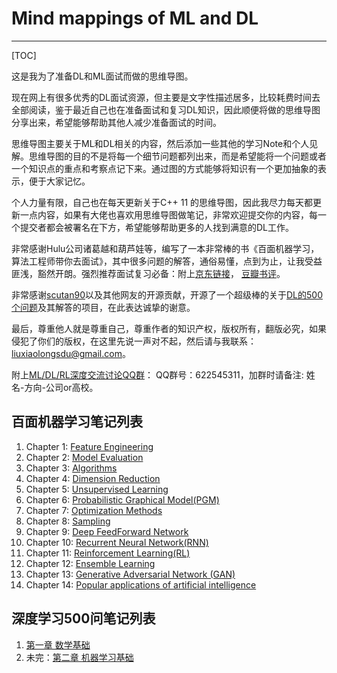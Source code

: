 # Mind mappings of ML and DL

---

[TOC]

这是我为了准备DL和ML面试而做的思维导图。

现在网上有很多优秀的DL面试资源，但主要是文字性描述居多，比较耗费时间去全部阅读，鉴于最近自己也在准备面试和复习DL知识，因此顺便将做的思维导图分享出来，希望能够帮助其他人减少准备面试的时间。

思维导图主要关于ML和DL相关的内容，然后添加一些其他的学习Note和个人见解。思维导图的目的不是将每一个细节问题都列出来，而是希望能将一个问题或者一个知识点的重点和考察点记下来。通过图的方式能够将知识有一个更加抽象的表示，便于大家记忆。

个人力量有限，自己也在每天更新关于C++ 11 的思维导图，因此我尽力每天都更新一点内容，如果有大佬也喜欢用思维导图做笔记，非常欢迎提交你的内容，每一个提交者都会被署名在下方，希望能够帮助更多的人找到满意的DL工作。

非常感谢Hulu公司诸葛越和葫芦娃等，编写了一本非常棒的书《百面机器学习，算法工程师带你去面试》，其中很多问题的解答，通俗易懂，点到为止，让我受益匪浅，豁然开朗。强烈推荐面试复习必备：附上[京东链接](https://item.jd.com/12401859.html)， [豆瓣书评](https://book.douban.com/subject/30285146/)。

非常感谢[scutan90](https://github.com/scutan90)以及其他网友的开源贡献，开源了一个超级棒的关于[DL的500个问题](https://github.com/scutan90/DeepLearning-500-questions)及其解答的项目，在此表达诚挚的谢意。

最后，尊重他人就是尊重自己，尊重作者的知识产权，版权所有，翻版必究，如果侵犯了你们的版权，在这里先说一声对不起，然后请与我联系：liuxiaolongsdu@gmail.com。

附上[ML/DL/RL深度交流讨论QQ群](https://jq.qq.com/?_wv=1027&k=5XczFKF)： QQ群号：622545311，加群时请备注: 姓名-方向-公司or高校。

## 百面机器学习笔记列表

1. Chapter 1: [Feature Engineering](https://github.com/KuKuXia/Mind-mappings-of-DL-and-ML/blob/master/%E7%99%BE%E9%9D%A2%E6%9C%BA%E5%99%A8%E5%AD%A6%E4%B9%A0%E6%80%9D%E7%BB%B4%E5%AF%BC%E5%9B%BE/Chapter%201%20%20Feature%20Engineering.pdf)
2. Chapter 2: [Model Evaluation](https://github.com/KuKuXia/Mind-mappings-of-DL-and-ML/blob/master/%E7%99%BE%E9%9D%A2%E6%9C%BA%E5%99%A8%E5%AD%A6%E4%B9%A0%E6%80%9D%E7%BB%B4%E5%AF%BC%E5%9B%BE/Chapter%202%20%20Model%20Evaluation.pdf)
3. Chapter 3: [Algorithms](https://github.com/KuKuXia/Mind-mappings-of-DL-and-ML/blob/master/%E7%99%BE%E9%9D%A2%E6%9C%BA%E5%99%A8%E5%AD%A6%E4%B9%A0%E6%80%9D%E7%BB%B4%E5%AF%BC%E5%9B%BE/Chapter%203%20%20Algorithms.pdf)
4. Chapter 4: [Dimension Reduction](https://github.com/KuKuXia/Mind-mappings-of-DL-and-ML/blob/master/%E7%99%BE%E9%9D%A2%E6%9C%BA%E5%99%A8%E5%AD%A6%E4%B9%A0%E6%80%9D%E7%BB%B4%E5%AF%BC%E5%9B%BE/Chapter%204%20%20Dimension%20Reduction.pdf)
5. Chapter 5: [Unsupervised Learning](https://github.com/KuKuXia/Mind-mappings-of-DL-and-ML/blob/master/%E7%99%BE%E9%9D%A2%E6%9C%BA%E5%99%A8%E5%AD%A6%E4%B9%A0%E6%80%9D%E7%BB%B4%E5%AF%BC%E5%9B%BE/Chapter%205%20%20Unsupervised%20Learning.pdf)
6. Chapter 6: [Probabilistic Graphical Model(PGM)](https://github.com/KuKuXia/Mind-mappings-of-DL-and-ML/blob/master/%E7%99%BE%E9%9D%A2%E6%9C%BA%E5%99%A8%E5%AD%A6%E4%B9%A0%E6%80%9D%E7%BB%B4%E5%AF%BC%E5%9B%BE/Chapter%206%20Probabilistic%20Graphical%20Model.pdf)
7. Chapter 7: [Optimization Methods](https://github.com/KuKuXia/Mind-mappings-of-DL-and-ML/blob/master/%E7%99%BE%E9%9D%A2%E6%9C%BA%E5%99%A8%E5%AD%A6%E4%B9%A0%E6%80%9D%E7%BB%B4%E5%AF%BC%E5%9B%BE/Chapter%207%20Optimization%20Methods.pdf)
8. Chapter 8: [Sampling](https://github.com/KuKuXia/Mind-mappings-of-DL-and-ML/blob/master/%E7%99%BE%E9%9D%A2%E6%9C%BA%E5%99%A8%E5%AD%A6%E4%B9%A0%E6%80%9D%E7%BB%B4%E5%AF%BC%E5%9B%BE/Chapter%208%20Sampling.pdf)
9. Chapter 9: [Deep FeedForward Network](https://github.com/KuKuXia/Mind-mappings-of-DL-and-ML/blob/master/%E7%99%BE%E9%9D%A2%E6%9C%BA%E5%99%A8%E5%AD%A6%E4%B9%A0%E6%80%9D%E7%BB%B4%E5%AF%BC%E5%9B%BE/Chapter%209%20Deep%20Feedforward%20Networks.pdf)
10. Chapter 10: [Recurrent Neural Network(RNN)](https://github.com/KuKuXia/Mind-mappings-of-DL-and-ML/blob/master/%E7%99%BE%E9%9D%A2%E6%9C%BA%E5%99%A8%E5%AD%A6%E4%B9%A0%E6%80%9D%E7%BB%B4%E5%AF%BC%E5%9B%BE/Chapter%2010%20Recurrent%20Neural%20Network.pdf)
11. Chapter 11: [Reinforcement Learning(RL)](https://github.com/KuKuXia/Mind-mappings-of-DL-and-ML/blob/master/%E7%99%BE%E9%9D%A2%E6%9C%BA%E5%99%A8%E5%AD%A6%E4%B9%A0%E6%80%9D%E7%BB%B4%E5%AF%BC%E5%9B%BE/Chapter%2011%20Reinforcement%20Learning.pdf)
12. Chapter 12: [Ensemble Learning](https://github.com/KuKuXia/Mind-mappings-of-DL-and-ML/blob/master/%E7%99%BE%E9%9D%A2%E6%9C%BA%E5%99%A8%E5%AD%A6%E4%B9%A0%E6%80%9D%E7%BB%B4%E5%AF%BC%E5%9B%BE/Chapter%2012%20Ensemble%20Learning.pdf)
13. Chapter 13: [Generative Adversarial Network (GAN)](https://github.com/KuKuXia/Mind-mappings-of-DL-and-ML/blob/master/%E7%99%BE%E9%9D%A2%E6%9C%BA%E5%99%A8%E5%AD%A6%E4%B9%A0%E6%80%9D%E7%BB%B4%E5%AF%BC%E5%9B%BE/Chapter%2013%20Generative%20Adversarial%20Network.pdf)
14. Chapter 14: [Popular applications of artificial intelligence](https://github.com/KuKuXia/Mind-mappings-of-DL-and-ML/blob/master/%E7%99%BE%E9%9D%A2%E6%9C%BA%E5%99%A8%E5%AD%A6%E4%B9%A0%E6%80%9D%E7%BB%B4%E5%AF%BC%E5%9B%BE/Chapter%2014%20Popular%20Applications%20of%20Artificial%20Intelligence.pdf)



## 深度学习500问笔记列表

1. [第一章 数学基础](https://github.com/KuKuXia/Mind-mappings-of-DL-and-ML/blob/master/%E6%B7%B1%E5%BA%A6%E5%AD%A6%E4%B9%A0%E9%9D%A2%E8%AF%95500%E9%97%AE%E6%80%9D%E7%BB%B4%E5%AF%BC%E5%9B%BE/%E7%AC%AC%E4%B8%80%E7%AB%A0%20%E6%95%B0%E5%AD%A6%E5%9F%BA%E7%A1%80.pdf)
2. 未完：[第二章 机器学习基础](https://github.com/KuKuXia/Mind-mappings-of-DL-and-ML/blob/master/%E6%B7%B1%E5%BA%A6%E5%AD%A6%E4%B9%A0%E9%9D%A2%E8%AF%95500%E9%97%AE%E6%80%9D%E7%BB%B4%E5%AF%BC%E5%9B%BE/%E7%AC%AC%E4%BA%8C%E7%AB%A0%20%E6%9C%BA%E5%99%A8%E5%AD%A6%E4%B9%A0%E5%9F%BA%E7%A1%80.pdf)

